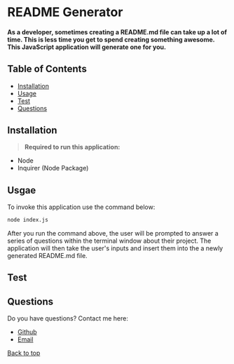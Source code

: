 # README Generator

#### As a developer, sometimes creating a README.md file can take up a lot of time. This is less time you get to spend creating something awesome. This JavaScript application will generate one for you.

## Table of Contents
* [Installation](#Installation)
* [Usage](#Usage)
* [Test](Test)
* [Questions](#Questions)

## Installation
><b>Required to run this application:</b>
* Node
* Inquirer (Node Package)

## Usgae
To invoke this application use the command below:</b>
```bash
node index.js
```
After you run the command above, the user will be prompted to answer a series of questions within the terminal window about their project.  The application will then take the user's inputs and insert them into the a newly generated README.md file.

## Test

## Questions
Do you have questions? Contact me here:

* [Github](https://github.com/jameleggleston)
* [Email](jamel.eggleston@gmail.com)


[Back to top](#README-Generator)